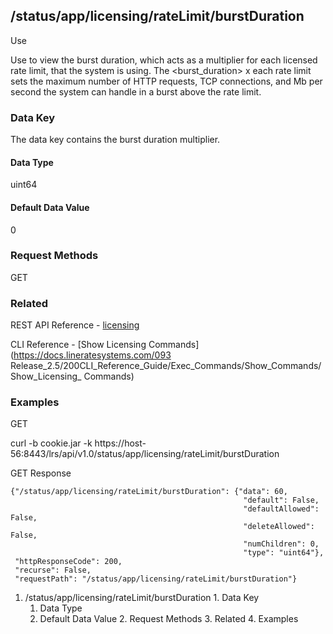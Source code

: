 ## /status/app/licensing/rateLimit/burstDuration

Use

Use to view the burst duration, which acts as a multiplier for each licensed
rate limit, that the system is using. The <burst_duration> x each rate limit
sets the maximum number of HTTP requests, TCP connections, and Mb per second
the system can handle in a burst above the rate limit.

### Data Key

The data key contains the burst duration multiplier.

#### Data Type

uint64

#### Default Data Value

0

### Request Methods

GET

### Related

REST API Reference -
[licensing](/093Release_2.5/250REST_API_Reference_Guide/config/licensing)

CLI Reference - [Show Licensing Commands](https://docs.lineratesystems.com/093
Release_2.5/200CLI_Reference_Guide/Exec_Commands/Show_Commands/Show_Licensing_
Commands)

### Examples

GET

curl -b cookie.jar -k
https://host-56:8443/lrs/api/v1.0/status/app/licensing/rateLimit/burstDuration

GET Response

    
    
    {"/status/app/licensing/rateLimit/burstDuration": {"data": 60,
                                                        "default": False,
                                                        "defaultAllowed": False,
                                                        "deleteAllowed": False,
                                                        "numChildren": 0,
                                                        "type": "uint64"},
     "httpResponseCode": 200,
     "recurse": False,
     "requestPath": "/status/app/licensing/rateLimit/burstDuration"}
    

  1. /status/app/licensing/rateLimit/burstDuration
    1. Data Key
      1. Data Type
      2. Default Data Value
    2. Request Methods
    3. Related
    4. Examples

